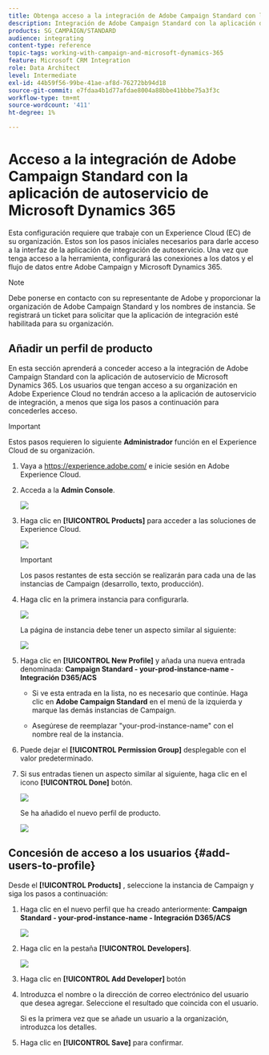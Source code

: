 ```yaml
---
title: Obtenga acceso a la integración de Adobe Campaign Standard con la aplicación de autoservicio de Dynamics 365
description: Integración de Adobe Campaign Standard con la aplicación de autoservicio de Dynamics 365
products: SG_CAMPAIGN/STANDARD
audience: integrating
content-type: reference
topic-tags: working-with-campaign-and-microsoft-dynamics-365
feature: Microsoft CRM Integration
role: Data Architect
level: Intermediate
exl-id: 44b59f56-99be-41ae-af8d-76272bb94d18
source-git-commit: e7fdaa4b1d77afdae8004a88bbe41bbbe75a3f3c
workflow-type: tm+mt
source-wordcount: '411'
ht-degree: 1%

---
```


# Acceso a la integración de Adobe Campaign Standard con la aplicación de autoservicio de Microsoft Dynamics 365

Esta configuración requiere que trabaje con un Experience Cloud (EC) de su organización. Estos son los pasos iniciales necesarios para darle acceso a la interfaz de la aplicación de integración de autoservicio. Una vez que tenga acceso a la herramienta, configurará las conexiones a los datos y el flujo de datos entre Adobe Campaign y Microsoft Dynamics 365.

>[!NOTE]
>
>Debe ponerse en contacto con su representante de Adobe y proporcionar la organización de Adobe Campaign Standard y los nombres de instancia. Se registrará un ticket para solicitar que la aplicación de integración esté habilitada para su organización.

## Añadir un perfil de producto

En esta sección aprenderá a conceder acceso a la integración de Adobe Campaign Standard con la aplicación de autoservicio de Microsoft Dynamics 365. Los usuarios que tengan acceso a su organización en Adobe Experience Cloud no tendrán acceso a la aplicación de autoservicio de integración, a menos que siga los pasos a continuación para concederles acceso.

>[!IMPORTANT]
>
> Estos pasos requieren lo siguiente **Administrador** función en el Experience Cloud de su organización.
>

1. Vaya a https://experience.adobe.com/ e inicie sesión en Adobe Experience Cloud.
1. Acceda a la **Admin Console**.

   ![](assets/do-not-localize/d365-to-acs-access-3.png)

1. Haga clic en **[!UICONTROL Products]** para acceder a las soluciones de Experience Cloud.

   ![](assets/do-not-localize/d365-to-acs-access-6.png)


   >[!IMPORTANT]
   >
   >Los pasos restantes de esta sección se realizarán para cada una de las instancias de Campaign (desarrollo, texto, producción).
   >

1. Haga clic en la primera instancia para configurarla.

   ![](assets/do-not-localize/d365-to-acs-access-6.png)

   La página de instancia debe tener un aspecto similar al siguiente:

   ![](assets/do-not-localize/d365-to-acs-access-8.png)

1. Haga clic en **[!UICONTROL New Profile]** y añada una nueva entrada denominada: **Campaign Standard - your-prod-instance-name - Integración D365/ACS**

   * Si ve esta entrada en la lista, no es necesario que continúe. Haga clic en **Adobe Campaign Standard** en el menú de la izquierda y marque las demás instancias de Campaign.

   * Asegúrese de reemplazar &quot;your-prod-instance-name&quot; con el nombre real de la instancia.

1. Puede dejar el **[!UICONTROL Permission Group]** desplegable con el valor predeterminado.

1. Si sus entradas tienen un aspecto similar al siguiente, haga clic en el icono **[!UICONTROL Done]** botón.

   ![](assets/do-not-localize/d365-to-acs-access-14.png)

   Se ha añadido el nuevo perfil de producto.

   ![](assets/do-not-localize/d365-to-acs-access-15.png)

## Concesión de acceso a los usuarios {#add-users-to-profile}

Desde el **[!UICONTROL Products]**  , seleccione la instancia de Campaign y siga los pasos a continuación:

1. Haga clic en el nuevo perfil que ha creado anteriormente:  **Campaign Standard - your-prod-instance-name - Integración D365/ACS**

   ![](assets/do-not-localize/d365-to-acs-access-15.png)

1. Haga clic en la pestaña **[!UICONTROL Developers]**. 

   ![](assets/do-not-localize/d365-to-acs-access-18.png)

1. Haga clic en **[!UICONTROL Add Developer]** botón

1. Introduzca el nombre o la dirección de correo electrónico del usuario que desea agregar.  Seleccione el resultado que coincida con el usuario.

   Si es la primera vez que se añade un usuario a la organización, introduzca los detalles.

1. Haga clic en **[!UICONTROL Save]** para confirmar.
